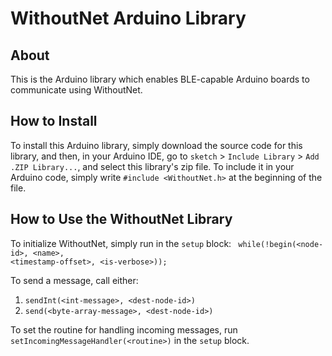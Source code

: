 # WithoutNet Arduino Library

## About

This is the Arduino library which enables BLE-capable Arduino boards to communicate using WithoutNet.

## How to Install

To install this Arduino library, simply download the source code for this library, and then, in your Arduino IDE, go to `sketch` > `Include Library` > `Add .ZIP Library...`, and select this library's zip file.
To include it in your Arduino code, simply write `#include <WithoutNet.h>` at the beginning of the file.

## How to Use the WithoutNet Library

To initialize WithoutNet, simply run in the `setup` block:
<code>
while(!begin(&lt;node-id&gt;, &lt;name&gt;, &lt;timestamp-offset&gt;, &lt;is-verbose&gt;));
</code>

To send a message, call either:

<ol>
  <li><code>sendInt(&lt;int-message&gt;, &lt;dest-node-id&gt;)</code></li>
  <li><code>send(&lt;byte-array-message&gt;, &lt;dest-node-id&gt;)</code></li>
</ol>

To set the routine for handling incoming messages, run `setIncomingMessageHandler(<routine>)` in the `setup` block.
